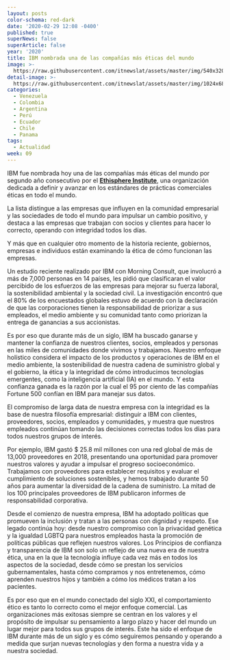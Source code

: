 ```yaml
---
layout: posts
color-schema: red-dark
date: '2020-02-29 12:08 -0400'
published: true
superNews: false
superArticle: false
year: '2020'
title: IBM nombrada una de las compañías más éticas del mundo
image: >-
  https://raw.githubusercontent.com/itnewslat/assets/master/img/540x320/IBM-sede-p.jpg
detail-image: >-
  https://raw.githubusercontent.com/itnewslat/assets/master/img/1024x680/IBM-sede-g.jpg
categories:
  - Venezuela
  - Colombia
  - Argentina
  - Perú
  - Ecuador
  - Chile
  - Panama
tags:
  - Actualidad
week: 09
---
```

IBM fue nombrada hoy una de las compañías más éticas del mundo por segundo año consecutivo por el **[Ethisphere Institute](https://ethisphere.com/)**, una organización dedicada a definir y avanzar en los estándares de prácticas comerciales éticas en todo el mundo.

La lista distingue a las empresas que influyen en la comunidad empresarial y las sociedades de todo el mundo para impulsar un cambio positivo, y destaca a las empresas que trabajan con socios y clientes para hacer lo correcto, operando con integridad todos los días.

Y más que en cualquier otro momento de la historia reciente, gobiernos, empresas e individuos están examinando la ética de cómo funcionan las empresas.

Un estudio reciente realizado por IBM con Morning Consult, que involucró a más de 7,000 personas en 14 países, les pidió que clasificaran el valor percibido de los esfuerzos de las empresas para mejorar su fuerza laboral, la sostenibilidad ambiental y la sociedad civil. La investigación encontró que el 80% de los encuestados globales estuvo de acuerdo con la declaración de que las corporaciones tienen la responsabilidad de priorizar a sus empleados, el medio ambiente y su comunidad tanto como priorizan la entrega de ganancias a sus accionistas.

Es por eso que durante más de un siglo, IBM ha buscado ganarse y mantener la confianza de nuestros clientes, socios, empleados y personas en las miles de comunidades donde vivimos y trabajamos. Nuestro enfoque holístico considera el impacto de los productos y operaciones de IBM en el medio ambiente, la sostenibilidad de nuestra cadena de suministro global y el gobierno, la ética y la integridad de cómo introducimos tecnologías emergentes, como la inteligencia artificial (IA) en el mundo. Y esta confianza ganada es la razón por la cual el 95 por ciento de las compañías Fortune 500 confían en IBM para manejar sus datos.

El compromiso de larga data de nuestra empresa con la integridad es la base de nuestra filosofía empresarial: distinguir a IBM con clientes, proveedores, socios, empleados y comunidades, y muestra que nuestros empleados continúan tomando las decisiones correctas todos los días para todos nuestros grupos de interés.

Por ejemplo, IBM gastó $ 25.8 mil millones con una red global de más de 13,000 proveedores en 2018, presentando una oportunidad para promover nuestros valores y ayudar a impulsar el progreso socioeconómico. Trabajamos con proveedores para establecer requisitos y evaluar el cumplimiento de soluciones sostenibles, y hemos trabajado durante 50 años para aumentar la diversidad de la cadena de suministro. La mitad de los 100 principales proveedores de IBM publicaron informes de responsabilidad corporativa.

Desde el comienzo de nuestra empresa, IBM ha adoptado políticas que promueven la inclusión y tratan a las personas con dignidad y respeto. Ese legado continúa hoy: desde nuestro compromiso con la privacidad genética y la igualdad LGBTQ para nuestros empleados hasta la promoción de políticas públicas que reflejen nuestros valores. Los Principios de confianza y transparencia de IBM son solo un reflejo de una nueva era de nuestra ética, una en la que la tecnología influye cada vez más en todos los aspectos de la sociedad, desde cómo se prestan los servicios gubernamentales, hasta cómo compramos y nos entretenemos, cómo aprenden nuestros hijos y también a cómo los médicos tratan a los pacientes.

Es por eso que en el mundo conectado del siglo XXI, el comportamiento ético es tanto lo correcto como el mejor enfoque comercial. Las organizaciones más exitosas siempre se centran en los valores y el propósito de impulsar su pensamiento a largo plazo y hacer del mundo un lugar mejor para todos sus grupos de interés. Este ha sido el enfoque de IBM durante más de un siglo y es cómo seguiremos pensando y operando a medida que surjan nuevas tecnologías y den forma a nuestra vida y a nuestra sociedad.